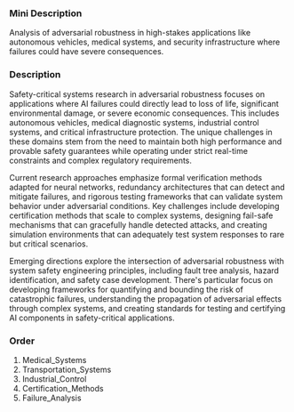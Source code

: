 ### Mini Description

Analysis of adversarial robustness in high-stakes applications like autonomous vehicles, medical systems, and security infrastructure where failures could have severe consequences.

### Description

Safety-critical systems research in adversarial robustness focuses on applications where AI failures could directly lead to loss of life, significant environmental damage, or severe economic consequences. This includes autonomous vehicles, medical diagnostic systems, industrial control systems, and critical infrastructure protection. The unique challenges in these domains stem from the need to maintain both high performance and provable safety guarantees while operating under strict real-time constraints and complex regulatory requirements.

Current research approaches emphasize formal verification methods adapted for neural networks, redundancy architectures that can detect and mitigate failures, and rigorous testing frameworks that can validate system behavior under adversarial conditions. Key challenges include developing certification methods that scale to complex systems, designing fail-safe mechanisms that can gracefully handle detected attacks, and creating simulation environments that can adequately test system responses to rare but critical scenarios.

Emerging directions explore the intersection of adversarial robustness with system safety engineering principles, including fault tree analysis, hazard identification, and safety case development. There's particular focus on developing frameworks for quantifying and bounding the risk of catastrophic failures, understanding the propagation of adversarial effects through complex systems, and creating standards for testing and certifying AI components in safety-critical applications.

### Order

1. Medical_Systems
2. Transportation_Systems
3. Industrial_Control
4. Certification_Methods
5. Failure_Analysis
